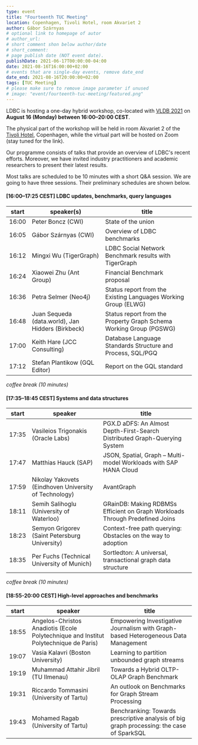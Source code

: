 ```yaml
---
type: event
title: "Fourteenth TUC Meeting"
location: Copenhagen, Tivoli Hotel, room Akvariet 2
author: Gábor Szárnyas
# optional link to homepage of autor
# author_url: 
# short comment shon below author/date
# short_comment:
# page publish date (NOT event date).
publishDate: 2021-06-17T00:00:00-04:00
date: 2021-08-16T16:00:00+02:00
# events that are single-day events, remove date_end
date_end: 2021-08-16T20:00:00+02:00
tags: [TUC Meeting]
# please make sure to remove image parameter if unused
# image: "event/fourteenth-tuc-meeting/featured.png"
---
```


LDBC is hosting a one-day hybrid workshop, co-located with [VLDB 2021](https://vldb.org/2021/) on **August 16 (Monday) between 16:00–20:00 CEST**.

The physical part of the workshop will be held in room Akvariet 2 of the [Tivoli Hotel](https://www.tivolihotel.com/), Copenhagen, while the virtual part will be hosted on Zoom (stay tuned for the link).

Our programme consists of talks that provide an overview of LDBC's recent efforts. Moreover, we have invited industry practitioners and academic researchers to present their latest results.

Most talks are scheduled to be 10 minutes with a short Q&A session. We are going to have three sessions. Their preliminary schedules are shown below. 

#### [16:00–17:25 CEST] LDBC updates, benchmarks, query languages

| start | speaker(s) | title |
|-------|---------|-------|
| 16:00 | Peter Boncz (CWI) | State of the union
| 16:05 | Gábor Szárnyas (CWI) | Overview of LDBC benchmarks
| 16:12 | Mingxi Wu (TigerGraph) | LDBC Social Network Benchmark results with TigerGraph
| 16:24 | Xiaowei Zhu (Ant Group) | Financial Benchmark proposal
| 16:36 | Petra Selmer (Neo4j) | Status report from the Existing Languages Working Group (ELWG)
| 16:48 | Juan Sequeda (data.world), Jan Hidders (Birkbeck) | Status report from the Property Graph Schema Working Group (PGSWG)
| 17:00 | Keith Hare (JCC Consulting) | Database Language Standards Structure and Process, SQL/PGQ
| 17:12 | Stefan Plantikow (GQL Editor) | Report on the GQL standard

_coffee break (10 minutes)_

#### [17:35–18:45 CEST] Systems and data structures

| start | speaker | title |
|-------|---------|-------|
| 17:35 | Vasileios Trigonakis (Oracle Labs) | PGX.D aDFS: An Almost Depth-First-Search Distributed Graph-Querying System |
| 17:47 | Matthias Hauck (SAP) | JSON, Spatial, Graph – Multi-model Workloads with SAP HANA Cloud |
| 17:59 | Nikolay Yakovets (Eindhoven University of Technology) | AvantGraph |
| 18:11 | Semih Salihoglu (University of Waterloo) | GRainDB: Making RDBMSs Efficient on Graph Workloads Through Predefined Joins |
| 18:23 | Semyon Grigorev (Saint Petersburg University) | Context-free path querying: Obstacles on the way to adoption |
| 18:35 | Per Fuchs (Technical University of Munich) | Sortledton: A universal, transactional graph data structure |

_coffee break (10 minutes)_

#### [18:55-20:00 CEST] High-level approaches and benchmarks

| start | speaker | title |
|-------|---------|-------|
| 18:55 | Angelos-Christos Anadiotis (Ecole Polytechnique and Institut Polytechnique de Paris) | Empowering Investigative Journalism with Graph-based Heterogeneous Data Management |
| 19:07 | Vasia Kalavri (Boston University) | Learning to partition unbounded graph streams |
| 19:19 | Muhammad Attahir Jibril (TU Ilmenau) | Towards a Hybrid OLTP-OLAP Graph Benchmark |
| 19:31 | Riccardo Tommasini (University of Tartu) | An outlook on Benchmarks for Graph Stream Processing |
| 19:43 | Mohamed Ragab (University of Tartu) | Benchranking: Towards prescriptive analysis of big graph processing: the case of SparkSQL |
